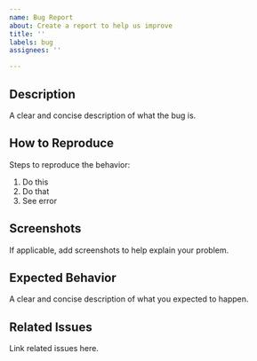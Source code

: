 ```yaml
---
name: Bug Report
about: Create a report to help us improve
title: ''
labels: bug
assignees: ''

---
```


## Description

A clear and concise description of what the bug is.

## How to Reproduce

Steps to reproduce the behavior:

1. Do this
2. Do that
3. See error

## Screenshots

If applicable, add screenshots to help explain your problem.

## Expected Behavior

A clear and concise description of what you expected to happen.

## Related Issues

Link related issues here.
